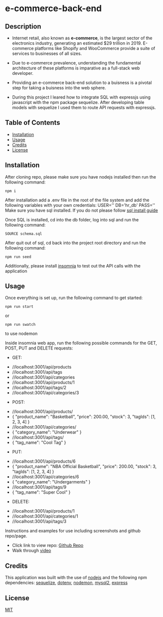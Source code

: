 # e-commerce-back-end
## Description

- Internet retail, also known as **e-commerce**, is the largest sector of the electronics industry, generating an estimated $29 trillion in 2019. E-commerce platforms like Shopify and WooCommerce provide a suite of services to businesses of all sizes. 

- Due to e-commerce prevalence, understanding the fundamental architecture of these platforms is imparative as a full-stack web developer.

- Providing an e-commerce back-end solution to a buisness is a pivotal step for taking a buisness into the web sphere. 

- During this project I leared how to integrate SQL with expressjs using javascript with the npm package sequelize. After developing table models with sequelize I used them to route API requests with expressjs.

## Table of Contents

- [Installation](#installation)
- [Usage](#usage)
- [Credits](#credits)
- [License](#license)

## Installation

After cloning repo, please make sure you have nodejs installed then run the following command:
```
npm i
```
After installation add a .env file in the root of the file system and add the following variables with your own credentials:
USER=''
DB='hr_db'
PASS=''
Make sure you have sql installed. If you do not please follow [sql install guide](https://coding-boot-camp.github.io/full-stack/mysql/mysql-installation-guide)

Once SQL is installed, cd into the db folder, log into sql and run the following command:
```
SOURCE schema.sql
```
After quit out of sql, cd back into the project root directory and run the following command:
```
npm run seed
```

Additionally, please install [insomnia](https://insomnia.rest/) to test out the API calls with the application 
## Usage
Once everything is set up, run the following command to get started:
```
npm run start
```
or
```
npm run swatch
```
to use nodemon

Inside insomnia web app, run the following possible commands for the GET, POST, PUT and DELETE requests:
* GET:
- //localhost:3001/api/products
- //localhost:3001/api/tags
- //localhost:3001/api/categories
- //localhost:3001/api/products/1
- //localhost:3001/api/tags/2
- //localhost:3001/api/categories/3

* POST:
- //localhost:3001/api/products/
- {
   "product_name": "Basketball",
   "price": 200.00,
   "stock": 3,
   "tagIds": [1, 2, 3, 4]
}
-  //localhost:3001/api/categories/
- {
   "category_name": "Underwear"
}
-  //localhost:3001/api/tags/
- {
   "tag_name": "Cool Tag"
}

* PUT:
-  //localhost:3001/api/products/6
- {
   "product_name": "NBA Official Basketball",
   "price": 200.00,
   "stock": 3,
   "tagIds": [1, 2, 3, 4]
}
- //localhost:3001/api/categories/6
- {
   "category_name": "Undergarments"
}
-  //localhost:3001/api/tags/9
- {
   "tag_name": "Super Cool"
}

* DELETE:
-  //localhost:3001/api/products/1
-  //localhost:3001/api/categories/1
-  //localhost:3001/api/tags/3

Instructions and examples for use including screenshots and github repo/page.

- Click link to view repo: [Github Repo](https://github.com/Git-Vdim-Hub/e-commerce-back-end)
- Walk through [video](https://drive.google.com/file/d/1zQB6yQrS03AALlCwt6CcEaWlG2bB8YjU/view)
## Credits

This application was built with the use of [nodejs](https://nodejs.dev/en/) and the following npm dependencies: 
[sequelize](https://www.npmjs.com/package/sequelize?activeTab=readme), 
[dotenv](https://www.npmjs.com/package/dotenv), 
[nodemon](https://www.npmjs.com/package/nodemon), 
[mysql2](https://www.npmjs.com/package/mysql2),
[express](https://www.npmjs.com/package/express)
## License

[MIT](https://choosealicense.com/)
